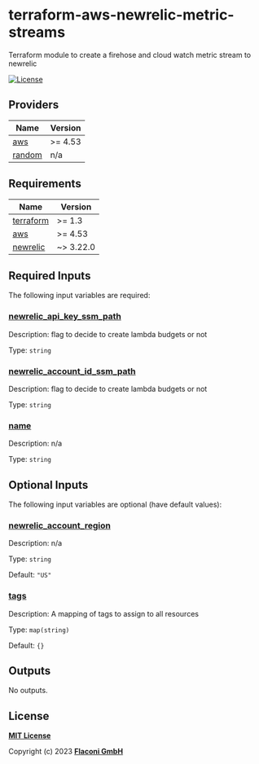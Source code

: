 # terraform-aws-newrelic-metric-streams
Terraform module to create a firehose and cloud watch metric stream to newrelic

<!-- Uncomment and replace with your module name
[![lint](https://github.com/flaconi/terraform-aws-newrelic-metric-streams/workflows/lint/badge.svg)](https://github.com/flaconi/terraform-aws-newrelic-metric-streams/actions?query=workflow%3Alint)
[![test](https://github.com/flaconi/terraform-aws-newrelic-metric-streams/workflows/test/badge.svg)](https://github.com/flaconi/terraform-aws-newrelic-metric-streams/actions?query=workflow%3Atest)
[![Tag](https://img.shields.io/github/tag/flaconi/terraform-aws-newrelic-metric-streams.svg)](https://github.com/flaconi/terraform-aws-newrelic-metric-streams/releases)
-->
[![License](https://img.shields.io/badge/license-MIT-blue.svg)](https://opensource.org/licenses/MIT)

<!-- TFDOCS_HEADER_START -->


<!-- TFDOCS_HEADER_END -->

<!-- TFDOCS_PROVIDER_START -->
## Providers

| Name | Version |
|------|---------|
| <a name="provider_aws"></a> [aws](#provider\_aws) | >= 4.53 |
| <a name="provider_random"></a> [random](#provider\_random) | n/a |

<!-- TFDOCS_PROVIDER_END -->

<!-- TFDOCS_REQUIREMENTS_START -->
## Requirements

| Name | Version |
|------|---------|
| <a name="requirement_terraform"></a> [terraform](#requirement\_terraform) | >= 1.3 |
| <a name="requirement_aws"></a> [aws](#requirement\_aws) | >= 4.53 |
| <a name="requirement_newrelic"></a> [newrelic](#requirement\_newrelic) | ~> 3.22.0 |

 <!-- TFDOCS_REQUIREMENTS_END -->

 <!-- TFDOCS_INPUTS_START -->
## Required Inputs

The following input variables are required:

### <a name="input_newrelic_api_key_ssm_path"></a> [newrelic\_api\_key\_ssm\_path](#input\_newrelic\_api\_key\_ssm\_path)

Description: flag to decide to create lambda budgets or not

Type: `string`

### <a name="input_newrelic_account_id_ssm_path"></a> [newrelic\_account\_id\_ssm\_path](#input\_newrelic\_account\_id\_ssm\_path)

Description: flag to decide to create lambda budgets or not

Type: `string`

### <a name="input_name"></a> [name](#input\_name)

Description: n/a

Type: `string`

## Optional Inputs

The following input variables are optional (have default values):

### <a name="input_newrelic_account_region"></a> [newrelic\_account\_region](#input\_newrelic\_account\_region)

Description: n/a

Type: `string`

Default: `"US"`

### <a name="input_tags"></a> [tags](#input\_tags)

Description: A mapping of tags to assign to all resources

Type: `map(string)`

Default: `{}`

<!-- TFDOCS_INPUTS_END -->

<!-- TFDOCS_OUTPUTS_START -->
## Outputs

No outputs.

<!-- TFDOCS_OUTPUTS_END -->

## License

**[MIT License](LICENSE)**

Copyright (c) 2023 **[Flaconi GmbH](https://github.com/flaconi)**
